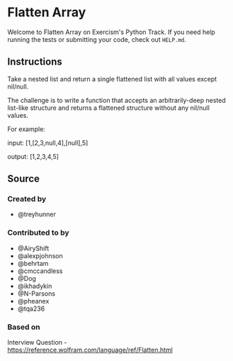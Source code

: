 # Flatten Array

Welcome to Flatten Array on Exercism's Python Track.
If you need help running the tests or submitting your code, check out `HELP.md`.

## Instructions

Take a nested list and return a single flattened list with all values except nil/null.

The challenge is to write a function that accepts an arbitrarily-deep nested list-like structure and returns a flattened structure without any nil/null values.

For example:

input: [1,[2,3,null,4],[null],5]

output: [1,2,3,4,5]

## Source

### Created by

- @treyhunner

### Contributed to by

- @AiryShift
- @alexpjohnson
- @behrtam
- @cmccandless
- @Dog
- @ikhadykin
- @N-Parsons
- @pheanex
- @tqa236

### Based on

Interview Question - https://reference.wolfram.com/language/ref/Flatten.html